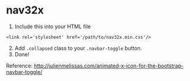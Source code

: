 # nav32x
<!--Animate Bootstrap navbar-toggle button between 三 and X when collapsing -->

1. Include this into your HTML file
```
<link rel='stylesheet' href='/path/to/nav32x.min.css'/>
```
2. Add `.collapsed` class to your `.navbar-toggle` button.
3. Done!

Reference: http://julienmelissas.com/animated-x-icon-for-the-bootstrap-navbar-toggle/
